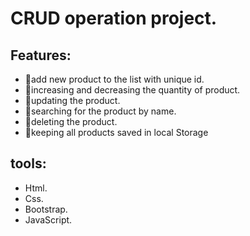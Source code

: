 # CRUD operation project.
 
## Features:
* 📌add new product to the list with unique id.
* 📌increasing and decreasing the quantity of product. 
* 📌updating the product. 
* 📌searching for the product by name.
* 📌deleting the product. 
* 📌keeping all products saved in local Storage

## tools:
* Html. 
* Css. 
* Bootstrap.
* JavaScript.

